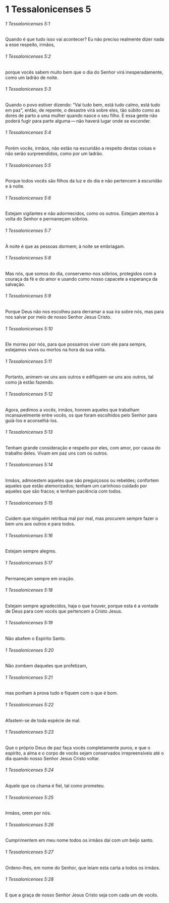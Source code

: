 # 1 Tessalonicenses 5

###### 1 Tessalonicenses 5:1

Quando é que tudo isso vai acontecer? Eu não preciso realmente dizer nada a esse respeito, irmãos,

###### 1 Tessalonicenses 5:2

porque vocês sabem muito bem que o dia do Senhor virá inesperadamente, como um ladrão de noite.

###### 1 Tessalonicenses 5:3

Quando o povo estiver dizendo: “Vai tudo bem, está tudo calmo, está tudo em paz”, então, de repente, o desastre virá sobre eles, tão súbito como as dores de parto a uma mulher quando nasce o seu filho. E essa gente não poderá fugir para parte alguma — não haverá lugar onde se esconder.

###### 1 Tessalonicenses 5:4

Porém vocês, irmãos, não estão na escuridão a respeito destas coisas e não serão surpreendidos, como por um ladrão.

###### 1 Tessalonicenses 5:5

Porque todos vocês são filhos da luz e do dia e não pertencem à escuridão e à noite.

###### 1 Tessalonicenses 5:6

Estejam vigilantes e não adormecidos, como os outros. Estejam atentos à volta do Senhor e permaneçam sóbrios.

###### 1 Tessalonicenses 5:7

À noite é que as pessoas dormem; à noite se embriagam.

###### 1 Tessalonicenses 5:8

Mas nós, que somos do dia, conservemo-nos sóbrios, protegidos com a couraça da fé e do amor e usando como nosso capacete a esperança da salvação.

###### 1 Tessalonicenses 5:9

Porque Deus não nos escolheu para derramar a sua ira sobre nós, mas para nos salvar por meio de nosso Senhor Jesus Cristo.

###### 1 Tessalonicenses 5:10

Ele morreu por nós, para que possamos viver com ele para sempre, estejamos vivos ou mortos na hora da sua volta.

###### 1 Tessalonicenses 5:11

Portanto, animem-se uns aos outros e edifiquem-se uns aos outros, tal como já estão fazendo.

###### 1 Tessalonicenses 5:12

Agora, pedimos a vocês, irmãos, honrem aqueles que trabalham incansavelmente entre vocês, os que foram escolhidos pelo Senhor para guiá-los e aconselhá-los.

###### 1 Tessalonicenses 5:13

Tenham grande consideração e respeito por eles, com amor, por causa do trabalho deles. Vivam em paz uns com os outros.

###### 1 Tessalonicenses 5:14

Irmãos, admoestem aqueles que são preguiçosos ou rebeldes; confortem aqueles que estão atemorizados; tenham um carinhoso cuidado por aqueles que são fracos; e tenham paciência com todos.

###### 1 Tessalonicenses 5:15

Cuidem que ninguém retribua mal por mal, mas procurem sempre fazer o bem uns aos outros e para todos.

###### 1 Tessalonicenses 5:16

Estejam sempre alegres.

###### 1 Tessalonicenses 5:17

Permaneçam sempre em oração.

###### 1 Tessalonicenses 5:18

Estejam sempre agradecidos, haja o que houver, porque esta é a vontade de Deus para com vocês que pertencem a Cristo Jesus.

###### 1 Tessalonicenses 5:19

Não abafem o Espírito Santo.

###### 1 Tessalonicenses 5:20

Não zombem daqueles que profetizam,

###### 1 Tessalonicenses 5:21

mas ponham à prova tudo e fiquem com o que é bom.

###### 1 Tessalonicenses 5:22

Afastem-se de toda espécie de mal.

###### 1 Tessalonicenses 5:23

Que o próprio Deus de paz faça vocês completamente puros, e que o espírito, a alma e o corpo de vocês sejam conservados irrepreensíveis até o dia quando nosso Senhor Jesus Cristo voltar.

###### 1 Tessalonicenses 5:24

Aquele que os chama é fiel, tal como prometeu.

###### 1 Tessalonicenses 5:25

Irmãos, orem por nós.

###### 1 Tessalonicenses 5:26

Cumprimentem em meu nome todos os irmãos daí com um beijo santo.

###### 1 Tessalonicenses 5:27

Ordeno-lhes, em nome do Senhor, que leiam esta carta a todos os irmãos.

###### 1 Tessalonicenses 5:28

E que a graça de nosso Senhor Jesus Cristo seja com cada um de vocês.

